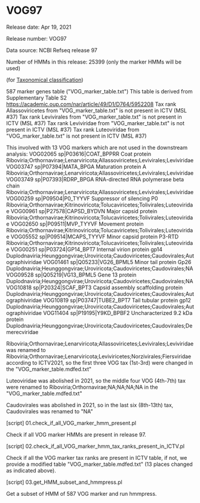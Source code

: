 # VOG97

Release date: Apr 19, 2021

Release number: VOG97

Data source: NCBI Refseq release 97

Number of HMMs in this release: 25399 (only the marker HMMs will be used)

(for [Taxonomical classification](https://github.com/AnantharamanLab/TYMEFLIES_Viral/tree/main/Taxonomic_classification))

587 marker genes table ("VOG_marker_table.txt")
This table is derived from Supplementary Table S2 https://academic.oup.com/nar/article/49/D1/D764/5952208
Tax rank Allassoviricetes from "VOG_marker_table.txt" is not present in ICTV (MSL #37)
Tax rank Levivirales from "VOG_marker_table.txt" is not present in ICTV (MSL #37)
Tax rank Leviviridae from "VOG_marker_table.txt" is not present in ICTV (MSL #37)
Tax rank Luteoviridae from "VOG_marker_table.txt" is not present in ICTV (MSL #37)

This involved with 13 VOG markers which are not used in the downstream analysis:
VOG02065        sp|P03616|COAT_BPPRR Coat protein       Riboviria;Orthornavirae;Lenarviricota;Allassoviricetes;Levivirales;Leviviridae
VOG03747        sp|P07394|MATA_BPGA Maturation protein A        Riboviria;Orthornavirae;Lenarviricota;Allassoviricetes;Levivirales;Leviviridae
VOG03749        sp|P07393|RDRP_BPGA RNA-directed RNA polymerase beta chain      Riboviria;Orthornavirae;Lenarviricota;Allassoviricetes;Levivirales;Leviviridae
VOG00259        sp|P09504|P0_TYYVF Suppressor of silencing P0   Riboviria;Orthornavirae;Kitrinoviricota;Tolucaviricetes;Tolivirales;Luteoviridae
VOG00961        sp|P27578|CAPSD_BYDVN Major capsid protein      Riboviria;Orthornavirae;Kitrinoviricota;Tolucaviricetes;Tolivirales;Luteoviridae
VOG02650        sp|P09511|MVP_TYYVF Movement protein    Riboviria;Orthornavirae;Kitrinoviricota;Tolucaviricetes;Tolivirales;Luteoviridae
VOG05552        sp|P09514|MCAPS_TYYVF Minor capsid protein P3-RTD       Riboviria;Orthornavirae;Kitrinoviricota;Tolucaviricetes;Tolivirales;Luteoviridae
VOG00251        sp|P03724|GP14_BPT7 Internal virion protein gp14        Duplodnaviria;Heunggongvirae;Uroviricota;Caudoviricetes;Caudovirales;Autographiviridae
VOG01461        sp|Q05233|VG26_BPML5 Minor tail protein Gp26    Duplodnaviria;Heunggongvirae;Uroviricota;Caudoviricetes;Caudovirales;NA
VOG09528        sp|Q05219|VG13_BPML5 Gene 13 protein    Duplodnaviria;Heunggongvirae;Uroviricota;Caudoviricetes;Caudovirales;NA
VOG10818        sp|P20324|SCAF_BPT3 Capsid assembly scaffolding protein Duplodnaviria;Heunggongvirae;Uroviricota;Caudoviricetes;Caudovirales;Autographiviridae
VOG10819        sp|P03747|TUBE2_BPT7 Tail tubular protein gp12  Duplodnaviria;Heunggongvirae;Uroviricota;Caudoviricetes;Caudovirales;Autographiviridae
VOG11404        sp|P19195|Y9KD_BPBF2 Uncharacterized 9.2 kDa protein    Duplodnaviria;Heunggongvirae;Uroviricota;Caudoviricetes;Caudovirales;Demerecviridae

Riboviria;Orthornavirae;Lenarviricota;Allassoviricetes;Levivirales;Leviviridae was renamed to Riboviria;Orthornavirae;Lenarviricota;Leviviricetes;Norzivirales;Fiersviridae
according to ICTV2021, so the first three VOG tax (1st-3rd) were changed in the "VOG_marker_table.mdfed.txt"

Luteoviridae was abolished in 2021, so the middle four VOG (4th-7th) tax were renamed to Riboviria;Orthornavirae;NA;NA;NA;NA in the "VOG_marker_table.mdfed.txt"

Caudovirales was abolished in 2021, so in the last six (8th-13th) tax, Caudovirales was renamed to "NA"

[script] 01.check_if_all_VOG_marker_hmm_present.pl

Check if all VOG marker HMMs are present in release 97.

[script] 02.check_if_all_VOG_marker_hmm_tax_ranks_present_in_ICTV.pl

Check if all the VOG marker tax ranks are present in ICTV table, if not, we provide a modified table "VOG_marker_table.mdfed.txt" (13 places changed as indicated above).

[script] 03.get_HMM_subset_and_hmmpress.pl

Get a subset of HMM of 587 VOG marker and run hmmpress.